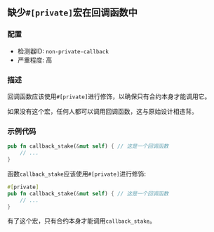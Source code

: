 ## 缺少`#[private]`宏在回调函数中

### 配置

* 检测器ID: `non-private-callback`
* 严重程度: 高

### 描述

回调函数应该使用`#[private]`进行修饰，以确保只有合约本身才能调用它。

如果没有这个宏，任何人都可以调用回调函数，这与原始设计相违背。

### 示例代码

```rust
pub fn callback_stake(&mut self) { // 这是一个回调函数
    // ...
}
```

函数`callback_stake`应该使用`#[private]`进行修饰:

```rust
#[private]
pub fn callback_stake(&mut self) { // 这是一个回调函数
    // ...
}
```

有了这个宏，只有合约本身才能调用`callback_stake`。
